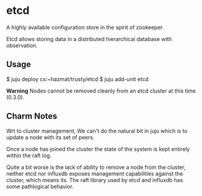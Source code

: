 etcd
====

A highly available configuration store in the spirit of zookeeper.

Etcd allows storing data in a distributed hierarchical database with observation.

Usage
-----

 $ juju deploy cs:~hazmat/trusty/etcd
 $ juju add-unit etcd


**Warning** Nodes cannot be removed cleanly from an etcd cluster at this time 
(0.3.0).


Charm Notes
-----------

Wrt to cluster management, We can't do the natural bit in juju which 
is to update a node with its set of peers. 

Once a node has joined the cluster the state of the system is kept
entirely within the raft log.

Quite a bit worse is the lack of ability to remove a node from the cluster, 
neither etcd nor influxdb exposes management capabilities against the cluster, which means
its. The raft library used by etcd and influxdb has some pathlogical behavior.
